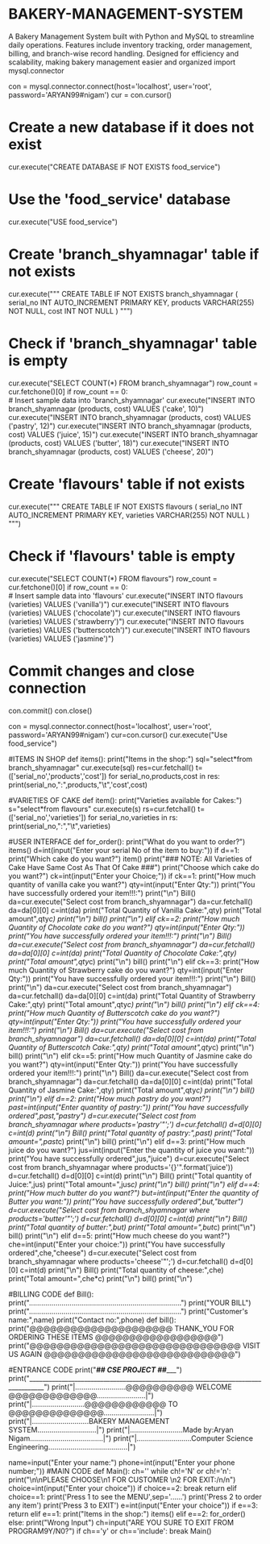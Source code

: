 # BAKERY-MANAGEMENT-SYSTEM
A Bakery Management System built with Python and MySQL to streamline daily operations. Features include inventory tracking, order management, billing, and branch-wise record handling. Designed for efficiency and scalability, making bakery management easier and organized
import mysql.connector

con = mysql.connector.connect(host='localhost', user='root', password='ARYAN99#nigam')
cur = con.cursor()

# Create a new database if it does not exist
cur.execute("CREATE DATABASE IF NOT EXISTS food_service")

# Use the 'food_service' database
cur.execute("USE food_service")

# Create 'branch_shyamnagar' table if not exists
cur.execute("""
    CREATE TABLE IF NOT EXISTS branch_shyamnagar (
        serial_no INT AUTO_INCREMENT PRIMARY KEY,
        products VARCHAR(255) NOT NULL,
        cost INT NOT NULL
    )
""")
# Check if 'branch_shyamnagar' table is empty
cur.execute("SELECT COUNT(*) FROM branch_shyamnagar")
row_count = cur.fetchone()[0]
if row_count == 0:    
    # Insert sample data into 'branch_shyamnagar'
    cur.execute("INSERT INTO branch_shyamnagar (products, cost) VALUES ('cake', 10)")
    cur.execute("INSERT INTO branch_shyamnagar (products, cost) VALUES ('pastry', 12)")
    cur.execute("INSERT INTO branch_shyamnagar (products, cost) VALUES ('juice', 15)")
    cur.execute("INSERT INTO branch_shyamnagar (products, cost) VALUES ('butter', 18)")
    cur.execute("INSERT INTO branch_shyamnagar (products, cost) VALUES ('cheese', 20)")

# Create 'flavours' table if not exists
cur.execute("""
    CREATE TABLE IF NOT EXISTS flavours (
        serial_no INT AUTO_INCREMENT PRIMARY KEY,
        varieties VARCHAR(255) NOT NULL
    )
""")
# Check if 'flavours' table is empty
cur.execute("SELECT COUNT(*) FROM flavours")
row_count = cur.fetchone()[0]
if row_count == 0:    
    # Insert sample data into 'flavours'
    cur.execute("INSERT INTO flavours (varieties) VALUES ('vanilla')")
    cur.execute("INSERT INTO flavours (varieties) VALUES ('chocolate')")
    cur.execute("INSERT INTO flavours (varieties) VALUES ('strawberry')")
    cur.execute("INSERT INTO flavours (varieties) VALUES ('butterscotch')")
    cur.execute("INSERT INTO flavours (varieties) VALUES ('jasmine')")

# Commit changes and close connection
con.commit()
con.close()

con = mysql.connector.connect(host='localhost', user='root', password='ARYAN99#nigam')
cur=con.cursor()
cur.execute("Use food_service")


#ITEMS IN SHOP
def items():
    print("Items in the shop:")
    sql="select*from branch_shyamnagar"
    cur.execute(sql)
    res=cur.fetchall()
    t=(['serial_no','products','cost'])
    for serial_no,products,cost in res:
        print(serial_no,":",products,"\t",'cost',cost)


#VARIETIES OF CAKE
def item():
    print("Varieties available for Cakes:")
    s="select*from flavours"
    cur.execute(s)
    rs=cur.fetchall()
    t=(['serial_no','varieties'])
    for serial_no,varieties in rs:
        print(serial_no,":","\t",varieties)

#USER INTERFACE
def for_order():
    print("What do you want to order?")
    items()
    d=int(input("Enter your serial No of the item to buy:"))
    if d==1:
        print("Which cake do you want?")
        item()
        print("### NOTE: All Varieties of Cake Have Same Cost As That Of Cake  ###")
        print("Choose which cake do you want?")
        ck=int(input("Enter your Choice;"))
        if ck==1:
            print("How much quantity of vanilla cake you want?")
            qty=int(input("Enter Qty:"))
            print("You have successfully ordered your item!!!:")
            print("\n")
            Bill()
            da=cur.execute("Select cost from branch_shyamnagar")
            da=cur.fetchall()
            da=da[0][0]
            c=int(da)
            print("Total Quantity of Vanilla Cake:",qty)
            print("Total amount",qty*c)
            print("\n")
            bill()
            print("\n")
        elif ck==2:
            print("How much Quantity of Chocolate cake do you want?")
            qty=int(input("Enter Qty:"))
            print("You have successfully ordered your item!!!:")
            print("\n")
            Bill()
            da=cur.execute("Select cost from branch_shyamnagar")
            da=cur.fetchall()
            da=da[0][0]
            c=int(da)
            print("Total Quantity of Chocolate Cake:",qty)
            print("Total amount",qty*c)
            print("\n")
            bill()
            print("\n")
        elif ck==3:
            print("How much Quantity of Strawberry cake do you want?")
            qty=int(input("Enter Qty:"))
            print("You have successfully ordered your item!!!:")
            print("\n")
            Bill()
            print("\n")
            da=cur.execute("Select cost from branch_shyamnagar")
            da=cur.fetchall()
            da=da[0][0]
            c=int(da)
            print("Total Quantity of Strawberry Cake:",qty)
            print("Total amount",qty*c)
            print("\n")
            bill()
            print("\n")
        elif ck==4:
            print("How much Quantity of Butterscotch cake do you want?")
            qty=int(input("Enter Qty:"))
            print("You have successfully ordered your item!!!:")
            print("\n")
            Bill()
            da=cur.execute("Select cost from branch_shyamnagar")
            da=cur.fetchall()
            da=da[0][0]
            c=int(da)
            print("Total Quantity of Butterscotch Cake:",qty)
            print("Total amount",qty*c)
            print("\n")
            bill()
            print("\n")
        elif ck==5:
            print("How much Quantity of Jasmine cake do you want?")
            qty=int(input("Enter Qty:"))
            print("You have successfully ordered your item!!!:")
            print("\n")
            Bill()
            da=cur.execute("Select cost from branch_shyamnagar")
            da=cur.fetchall()
            da=da[0][0]
            c=int(da)
            print("Total Quantity of Jasmine Cake:",qty)
            print("Total amount",qty*c)
            print("\n")
            bill()
            print("\n")
    elif d==2:
        print("How much pastry do you want?")
        past=int(input("Enter quantity of pastry:"))
        print("You have successfully ordered",past,"pastry")
        d=cur.execute("Select cost from branch_shyamnagar where products='pastry'"';')
        d=cur.fetchall()
        d=d[0][0]
        c=int(d)
        print("\n")
        Bill()
        print("Total quantity of pastry:",past)
        print("Total amount=",past*c)
        print("\n")
        bill()
        print("\n")
    elif d==3:
        print("How much juice do you want?")
        jus=int(input("Enter the quantity of juice you want:"))
        print("You have successfully ordered",jus,"juice")
        d=cur.execute("Select cost from branch_shyamnagar where products='{}'".format('juice'))
        d=cur.fetchall()
        d=d[0][0]
        c=int(d)
        print("\n")
        Bill()
        print("Total quantity of Juice:",jus)
        print("Total amount=",jus*c)
        print("\n")
        bill()
        print("\n")
    elif d==4:
        print("How much butter do you want?")
        but=int(input("Enter the quantity of Butter you want:"))
        print("You have successfully ordered",but,"butter")
        d=cur.execute("Select cost from branch_shyamnagar where products='butter'"';')
        d=cur.fetchall()
        d=d[0][0]
        c=int(d)
        print("\n")
        Bill()
        print("Total quantity of butter:",but)
        print("Total amount=",but*c)
        print("\n")
        bill()
        print("\n")
    elif d==5:
            print("How much cheese do you want?")
            che=int(input("Enter your choice:"))
            print("You have successfully ordered",che,"cheese")
            d=cur.execute("Select cost from branch_shyamnagar where products='cheese'"';')
            d=cur.fetchall()
            d=d[0][0]
            c=int(d)
            print("\n")
            Bill()
            print("Total quantity of cheese:",che)
            print("Total amount=",che*c)
            print("\n")
            bill()
            print("\n")

#BILLING CODE
def Bill():
    print("...........................................................................")
    print("YOUR BILL")
    print("...........................................................................")
    print("Customer's name:",name)
    print("Contact no:",phone)
def bill():
    print("@@@@@@@@@@@@@@@@@@@@@ THANK_YOU FOR ORDERING THESE ITEMS @@@@@@@@@@@@@@@@@@")
    print("@@@@@@@@@@@@@@@@@@@@@@@@@@@@@@@ VISIT US AGAIN @@@@@@@@@@@@@@@@@@@@@@@@@@@@")

#ENTRANCE CODE
print("_________________________## CSE PROJECT ##____________________________")
print("___________________________________________________________________________________")
print("|.........................@@@@@@@@@@ WELCOME @@@@@@@@@@@@@........................|")
print("|..........................@@@@@@@@@@@@ TO @@@@@@@@@@@@@@.........................|")
print("|............................BAKERY MANAGEMENT SYSTEM.............................|")
print("|..........................Made by:Aryan Nigam....................................|")
print("|...........................Computer Science Engineering.......................................|")

name=input("Enter your name:")
phone=int(input("Enter your phone number;"))
#MAIN CODE
def Main():
    ch=''
    while ch!='N' or ch!='n':
        print("\n\nPLEASE CHOOSE\n1 FOR CUSTOMER \n2 FOR EXIT:/n/n")
        choice=int(input("Enter your choice"))
        if choice==2:
            break
            return
        elif choice==1:
            print('Press 1 to see the MENU',sep='......')
            print('Press 2 to order any item')
            print('Press 3 to EXIT')
            e=int(input("Enter your choice"))
            if e==3:
                return
            elif e==1:
                print("Items in the shop:")
                items()
            elif e==2:
                for_order()
            else:
                print("Wrong Input")
                ch=input("ARE YOU SURE TO EXIT FROM PROGRAM9Y/N0?")
                if ch=='y' or ch=='include':
                    break
Main()

